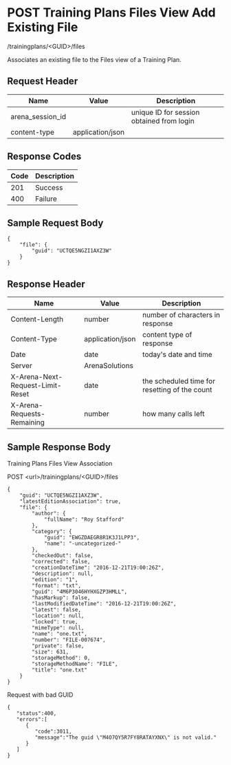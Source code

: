 # POST Training Plans Files View Add Existing File


/trainingplans/&lt;GUID&gt;/files

Associates an existing file to the Files view of a Training Plan.

## Request Header

| Name | Value | Description |
|  --- |  --- |  --- | 
| arena_session_id |   | unique ID for session obtained from login |
| content\-type | application/json |   |

## Response Codes

| Code | Description |
|  --- |  --- | 
| 201 | Success |
| 400 | Failure |

## Sample Request Body
```
{
    "file": {
        "guid": "UCTQE5NGZI1AXZ3W"
    }
}
```
## Response Header

| Name | Value | Description |
|  --- |  --- |  --- | 
| Content\-Length | number | number of characters in response |
| Content\-Type | application/json | content type of response |
| Date | date | today's date and time |
| Server | ArenaSolutions |   |
| X\-Arena\-Next\-Request\-Limit\-Reset  | date | the scheduled time for resetting of the count |
| X\-Arena\-Requests\-Remaining  | number | how many calls left |

## Sample Response Body
Training Plans Files View  Association



POST &lt;url&gt;/trainingplans/&lt;GUID&gt;/files

```
{
    "guid": "UCTQE5NGZI1AXZ3W",
    "latestEditionAssociation": true,
    "file": {
        "author": {
            "fullName": "Roy Stafford"
        },
        "category": {
            "guid": "EWGZDAEGR8R1K3J1LPP3",
            "name": "-uncategorized-"
        },
        "checkedOut": false,
        "corrected": false,
        "creationDateTime": "2016-12-21T19:00:26Z",
        "description": null,
        "edition": "1",
        "format": "txt",
        "guid": "4M6P3046HYHXGZP3HMLL",
        "hasMarkup": false,
        "lastModifiedDateTime": "2016-12-21T19:00:26Z",
        "latest": false,
        "location": null,
        "locked": true,
        "mimeType": null,
        "name": "one.txt",
        "number": "FILE-007674",
        "private": false,
        "size": 631,
        "storageMethod": 0,
        "storageMethodName": "FILE",
        "title": "one.txt"
    }
}      
```
Request with bad GUID

```
{  
   "status":400,
   "errors":[  
      {  
         "code":3011,
         "message":"The guid \"M4O7QY5R7FY8RATAYXNX\" is not valid."
      }
   ]
}
```
